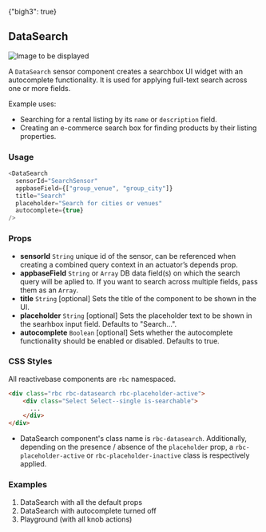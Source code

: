 {"bigh3": true}

## DataSearch

![Image to be displayed](https://i.imgur.com/dLeyahL.png)

A `DataSearch` sensor component creates a searchbox UI widget with an autocomplete functionality. It is used for applying full-text search across one or more fields.

Example uses:
* Searching for a rental listing by its `name` or `description` field.
* Creating an e-commerce search box for finding products by their listing properties.

### Usage

```js
<DataSearch
  sensorId="SearchSensor"
  appbaseField={["group_venue", "group_city"]}
  title="Search"
  placeholder="Search for cities or venues"
  autocomplete={true}
/>
```

### Props

- **sensorId** `String`
    unique id of the sensor, can be referenced when creating a combined query context in an actuator’s depends prop.
- **appbaseField** `String` or `Array`
    DB data field(s) on which the search query will be aplied to. If you want to search across multiple fields, pass them as an `Array`.
- **title** `String` [optional]
    Sets the title of the component to be shown in the UI.
- **placeholder** `String` [optional]
    Sets the placeholder text to be shown in the searhbox input field. Defaults to "Search...".
- **autocomplete** `Boolean` [optional]
    Sets whether the autocomplete functionality should be enabled or disabled. Defaults to true.


### CSS Styles

All reactivebase components are `rbc` namespaced.

```html
<div class="rbc rbc-datasearch rbc-placeholder-active">
    <div class="Select Select--single is-searchable">
      ...
    </div>
</div>
```

* DataSearch component's class name is `rbc-datasearch`. Additionally, depending on the presence / absence of the `placeholder` prop, a `rbc-placeholder-active` or `rbc-placeholder-inactive` class is respectively applied.


### Examples

1. DataSearch with all the default props
1. DataSearch with autocomplete turned off
1. Playground (with all knob actions)
